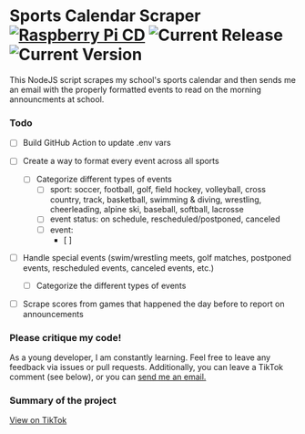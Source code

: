 # Sports Calendar Scraper [![Raspberry Pi CD](https://github.com/Gbillington1/sports-calendar-scraper/actions/workflows/ci.yml/badge.svg)](https://github.com/Gbillington1/sports-calendar-scraper/actions) ![Current Release](https://img.shields.io/github/v/release/Gbillington1/sports-calendar-scraper) ![Current Version](https://img.shields.io/github/v/tag/Gbillington1/sports-calendar-scraper)
This NodeJS script scrapes my school's sports calendar and then sends me an email with the properly formatted events to read on the morning announcments at school.

### Todo
- [ ] Build GitHub Action to update .env vars
- [ ] Create a way to format every event across all sports
  - [ ] Categorize different types of events
    - [ ] sport: soccer, football, golf, field hockey, volleyball, cross country, track, basketball, swimming & diving, wrestling, cheerleading, alpine ski, baseball, softball, lacrosse
    - [ ] event status: on schedule, rescheduled/postponed, canceled
    - [ ] event: 
      - [ ] 
- [ ] Handle special events (swim/wrestling meets, golf matches, postponed events, rescheduled events, canceled events, etc.)
  - [ ] Categorize the different types of events
- [ ] Scrape scores from games that happened the day before to report on announcements


### Please critique my code!
As a young developer, I am constantly learning. Feel free to leave any feedback via issues or pull requests. Additionally, you can leave a TikTok comment (see below), or you can [send me an email.](mailto:graham@grahambillington.com)

### Summary of the project
[View on TikTok](https://www.tiktok.com/@grahambillington/video/7059563461705174318?is_copy_url=1&is_from_webapp=v1)